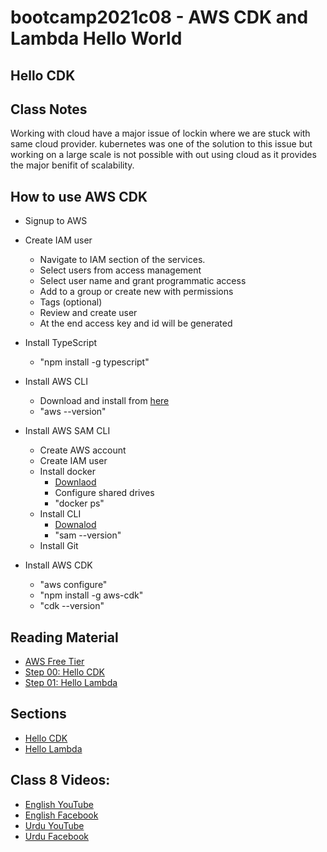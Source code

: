 # bootcamp2021c08 - AWS CDK and Lambda Hello World

## Hello CDK

## Class Notes

Working with cloud have a major issue of lockin where we are stuck with same cloud provider. kubernetes was one of the solution to this issue but working on a large scale is not possible with out using cloud as it provides the major benifit of scalability.

## How to use AWS CDK

- Signup to AWS
- Create IAM user
  - Navigate to IAM section of the services.
  - Select users from access management
  - Select user name and grant programmatic access
  - Add to a group or create new with permissions
  - Tags (optional)
  - Review and create user
  - At the end access key and id will be generated
- Install TypeScript
  - "npm install -g typescript"
- Install AWS CLI
  - Download and install from [here](https://awscli.amazonaws.com/AWSCLIV2.msi)
  - "aws --version"
- Install AWS SAM CLI
  - Create AWS account
  - Create IAM user
  - Install docker
    - [Downlaod](https://docs.docker.com/docker-for-windows/install/)
    - Configure shared drives
    - "docker ps"
  - Install CLI
    - [Downalod](https://github.com/aws/aws-sam-cli/releases/latest/download/AWS_SAM_CLI_64_PY3.msi)
    - "sam --version"
  - Install Git
- Install AWS CDK

  - "aws configure"
  - "npm install -g aws-cdk"
  - "cdk --version"

## Reading Material

- [AWS Free Tier](https://aws.amazon.com/free/)
- [Step 00: Hello CDK](https://github.com/panacloud-modern-global-apps/full-stack-serverless-cdk/tree/main/step00_hello_cdk)
- [Step 01: Hello Lambda](https://github.com/panacloud-modern-global-apps/full-stack-serverless-cdk/tree/main/step01_hello_lambda)

## Sections

- [Hello CDK](./step00_hello_cdk)
- [Hello Lambda](./step01_hello_lambda)

## Class 8 Videos:

- [English YouTube](https://www.youtube.com/watch?v=yyuQ6f6znXc&ab_channel=PanacloudCloudAI%2CIoT%2CandBlockchainCourse)
- [English Facebook](https://www.facebook.com/fb.anees.ahmed/videos/261780865432466)
- [Urdu YouTube](https://www.youtube.com/watch?v=kiOcVAPwlzQ&ab_channel=PanacloudUrduCloudAICourse)
- [Urdu Facebook](https://www.facebook.com/Ai.SirQasim/videos/204372268374467)
